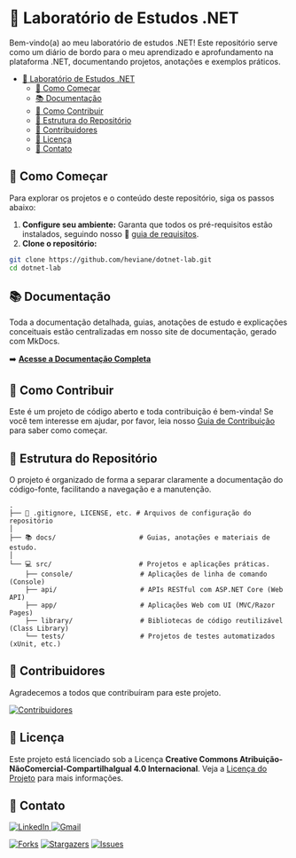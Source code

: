 # 🧪 Laboratório de Estudos .NET

Bem-vindo(a) ao meu laboratório de estudos .NET! Este repositório serve como um diário de bordo para o meu aprendizado e aprofundamento na plataforma .NET, documentando projetos, anotações e exemplos práticos.

- [🧪 Laboratório de Estudos .NET](#-laboratório-de-estudos-net)
  - [🚀 Como Começar](#-como-começar)
  - [📚 Documentação](#-documentação)
  - [🤝 Como Contribuir](#-como-contribuir)
  - [📂 Estrutura do Repositório](#-estrutura-do-repositório)
  - [👥 Contribuidores](#-contribuidores)
  - [🥇 Licença](#-licença)
  - [💬 Contato](#-contato)

## 🚀 Como Começar

Para explorar os projetos e o conteúdo deste repositório, siga os passos abaixo:

1. **Configure seu ambiente:** Garanta que todos os pré-requisitos estão instalados, seguindo nosso 📄 [guia de requisitos](./docs/requirements-guide.md).
2. **Clone o repositório:**

```bash
git clone https://github.com/heviane/dotnet-lab.git
cd dotnet-lab
```

<!--

TODO: Inserir esta info no site de documentação gerado pelo MkDocs

## 🗺️ Trilha de Aprendizagem

**Não sabe por onde começar?** Siga nossa 🧭 [Trilha de Aprendizagem .NET](./docs/dotnet-learning-plan.md)

Um guia passo a passo para seus estudos. Ela foi desenhada para te guiar dos fundamentos até tópicos mais avançados de forma estruturada e prática.
-->

## 📚 Documentação

Toda a documentação detalhada, guias, anotações de estudo e explicações conceituais estão centralizadas em nosso site de documentação, gerado com MkDocs.

➡️ **[Acesse a Documentação Completa](https://heviane.github.io/dotnet-lab/)**

## 🤝 Como Contribuir

Este é um projeto de código aberto e toda contribuição é bem-vinda! Se você tem interesse em ajudar, por favor, leia nosso [Guia de Contribuição](./CONTRIBUTING.md) para saber como começar.

## 📂 Estrutura do Repositório

O projeto é organizado de forma a separar claramente a documentação do código-fonte, facilitando a navegação e a manutenção.

```text
.
├── 📄 .gitignore, LICENSE, etc. # Arquivos de configuração do repositório
│
├── 📚 docs/                     # Guias, anotações e materiais de estudo.
│
└── 💻 src/                      # Projetos e aplicações práticas.
    ├── console/                 # Aplicações de linha de comando (Console)
    ├── api/                     # APIs RESTful com ASP.NET Core (Web API)
    ├── app/                     # Aplicações Web com UI (MVC/Razor Pages)
    ├── library/                 # Bibliotecas de código reutilizável (Class Library)
    └── tests/                   # Projetos de testes automatizados (xUnit, etc.)
```

## 👥 Contribuidores

Agradecemos a todos que contribuíram para este projeto.

[![Contribuidores][contributors-shield]][contributors-url]

## 🥇 Licença

Este projeto está licenciado sob a Licença **Creative Commons Atribuição-NãoComercial-CompartilhaIgual 4.0 Internacional**.
Veja a [Licença do Projeto](./LICENSE.md) para mais informações.

## 💬 Contato

<div align="left">
  <a href="https://www.linkedin.com/in/hevianebastos" target="_blank">
    <img src="https://img.shields.io/badge/LinkedIn-0077B5?style=for-the-badge&logo=linkedin&logoColor=white" alt="LinkedIn" />
  </a>
  <a href="mailto:heviane@gmail.com">
    <img src="https://img.shields.io/badge/Gmail-D14836?style=for-the-badge&logo=gmail&logoColor=white" alt="Gmail" />
  </a>
</div>

[![Forks][forks-shield]][forks-url] [![Stargazers][stars-shield]][stars-url] [![Issues][issues-shield]][issues-url]

<!-- PROJECT SHIELDS -->
<!--
*** I'm using markdown "reference style" links for readability.
*** Reference links are enclosed in brackets [ ] instead of parentheses ( ).
*** See the bottom of this document for the declaration of the reference variables
*** for contributors-url, forks-url, etc. This is an optional, concise syntax you may use.
*** https://www.markdownguide.org/basic-syntax/#reference-style-links
-->

[contributors-shield]: https://img.shields.io/github/contributors/heviane/dotnet-lab.svg?style=for-the-badge
[contributors-url]: https://github.com/heviane/dotnet-lab/graphs/contributors

[forks-shield]: https://img.shields.io/github/forks/heviane/dotnet-lab.svg?style=for-the-badge
[forks-url]: https://github.com/heviane/dotnet-lab/network/members

[stars-shield]: https://img.shields.io/github/stars/heviane/dotnet-lab.svg?style=for-the-badge
[stars-url]: https://github.com/heviane/dotnet-lab/stargazers

[issues-shield]: https://img.shields.io/github/issues/heviane/dotnet-lab.svg?style=for-the-badge
[issues-url]: https://github.com/heviane/dotnet-lab/issues
